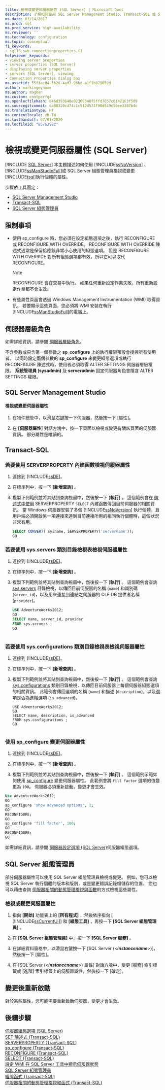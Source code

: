 ```yaml
---
title: 檢視或變更伺服器屬性 (SQL Server) | Microsoft Docs
description: 了解如何使用 SQL Server Management Studio、Transact-SQL 或 SQL Server 組態管理員，來檢視或變更 SQL Server 執行個體的屬性。
ms.date: 03/14/2017
ms.prod: sql
ms.prod_service: high-availability
ms.reviewer: ''
ms.technology: configuration
ms.topic: conceptual
f1_keywords:
- sql13.swb.connectionproperties.f1
helpviewer_keywords:
- viewing server properties
- server properties [SQL Server]
- displaying server properties
- servers [SQL Server], viewing
- Connection Properties dialog box
ms.assetid: 55f3ac04-5626-4ad2-96bd-a1f1b079659d
author: markingmyname
ms.author: maghan
ms.custom: contperfq4
ms.openlocfilehash: 846d393640e02365348f5ffd7057c0142163f5d9
ms.sourcegitcommit: da88320c474c1c9124574f90d549c50ee3387b4c
ms.translationtype: HT
ms.contentlocale: zh-TW
ms.lasthandoff: 07/01/2020
ms.locfileid: "85763982"
---
```

# <a name="view-or-change-server-properties-sql-server"></a>檢視或變更伺服器屬性 (SQL Server)
 [!INCLUDE [SQL Server](../../includes/applies-to-version/sqlserver.md)]
  本主題描述如何使用 [!INCLUDE[ssNoVersion](../../includes/ssnoversion-md.md)] 、 [!INCLUDE[ssManStudioFull](../../includes/ssmanstudiofull-md.md)]或 SQL Server 組態管理員檢視或變更 [!INCLUDE[tsql](../../includes/tsql-md.md)]執行個體的屬性。  

步驟依工具而定：
+ [SQL Server Management Studio](#SSMSProcedure)  
+ [Transact-SQL](#TsqlProcedure)  
+ [SQL Server 組態管理員](#PowerShellProcedure)  
    
## <a name="limitations-and-restrictions"></a><a name="Restrictions"></a> 限制事項  
  
-   使用 sp_configure 時，您必須在設定組態選項之後，執行 RECONFIGURE 或 RECONFIGURE WITH OVERRIDE。 RECONFIGURE WITH OVERRIDE 陳述式通常是保留給應該非常小心使用的組態選項。 但是 RECONFIGURE WITH OVERRIDE 對所有組態選項都有效，所以它可以取代 RECONFIGURE。  
  
    > [!NOTE]  
    >  RECONFIGURE 會在交易中執行。 如果任何重新設定作業失敗，所有重新設定作業都不會生效。  
  
-   有些屬性頁面會透過 Windows Management Instrumentation (WMI) 取得資訊。 若要顯示這些頁面，您必須將 WMI 安裝在執行 [!INCLUDE[ssManStudioFull](../../includes/ssmanstudiofull-md.md)]的電腦上。  
  
## <a name="server-level-roles"></a><a name="Security"></a> 伺服器層級角色  
  
如需詳細資訊，請參閱 [伺服器層級角色](../../relational-databases/security/authentication-access/server-level-roles.md)。  
  
不含參數或只含第一個參數之 **sp_configure** 上的執行權限預設會授與所有使用者。 以同時設定兩個參數的 **sp_configure** 來變更組態選項或執行 RECONFIGURE 陳述式時，使用者必須取得 ALTER SETTINGS 伺服器層級權限。 **系統管理員 (sysadmin)** 及 **serveradmin** 固定伺服器角色會隱含 ALTER SETTINGS 權限。  
  
## <a name="sql-server-management-studio"></a><a name="SSMSProcedure"></a>SQL Server Management Studio  
  
#### <a name="to-view-or-change-server-properties"></a>檢視或變更伺服器屬性  
  
1.  在物件總管中，以滑鼠右鍵按一下伺服器，然後按一下 [屬性]。  
  
2.  在 **[伺服器屬性]** 對話方塊中，按一下頁面以檢視或變更有關該頁面的伺服器資訊。 部分屬性是唯讀的。  
  
##  <a name="transact-sql"></a><a name="TsqlProcedure"></a>Transact-SQL  
  
### <a name="to-view-server-properties-by-using-the-serverproperty-built-in-function"></a>若要使用 SERVERPROPERTY 內建函數檢視伺服器屬性  
  
1.  連接到 [!INCLUDE[ssDE](../../includes/ssde-md.md)]。  
  
2.  在標準列中，按一下 **[新增查詢]** 。  
  
3.  複製下列範例並將其貼到查詢視窗中，然後按一下 **[執行]** 。 這個範例會在 [陳述式中使用](../../t-sql/functions/serverproperty-transact-sql.md) SERVERPROPERTY `SELECT` 內建函數傳回目前伺服器的相關資訊。 當 Windows 伺服器安裝了多個 [!INCLUDE[ssNoVersion](../../includes/ssnoversion-md.md)] 執行個體，且用戶端必須開啟另一項連接來連到目前連接所用的相同執行個體時，這個狀況非常有用。  
  
    ```sql  
    SELECT CONVERT( sysname, SERVERPROPERTY('servername'));  
    GO  
    ```  
  
### <a name="to-view-server-properties-by-using-the-sysservers-catalog-view"></a>若要使用 sys.servers 類別目錄檢視表檢視伺服器屬性  
  
1.  連接到 [!INCLUDE[ssDE](../../includes/ssde-md.md)]。  
  
2.  在標準列中，按一下 **[新增查詢]** 。  
  
3.  複製下列範例並將其貼到查詢視窗中，然後按一下 **[執行]** 。 這個範例會查詢 [sys.servers](../../relational-databases/system-catalog-views/sys-servers-transact-sql.md) 目錄檢視，以傳回目前伺服器的名稱 (`name`) 和識別碼 (`server_id`)，以及用來連接到連結之伺服器的 OLE DB 提供者名稱 (`provider`)。  
  
    ```sql  
    USE AdventureWorks2012;   
    GO  
    SELECT name, server_id, provider  
    FROM sys.servers ;   
    GO  
  
    ```  
  
### <a name="to-view-server-properties-by-using-the-sysconfigurations-catalog-view"></a>若要使用 sys.configurations 類別目錄檢視表檢視伺服器屬性  
  
1.  連接到 [!INCLUDE[ssDE](../../includes/ssde-md.md)]。  
  
2.  在標準列中，按一下 **[新增查詢]** 。  
  
3.  複製下列範例並將其貼到查詢視窗中，然後按一下 **[執行]** 。 這個範例會查詢 [sys.configurations](../../relational-databases/system-catalog-views/sys-configurations-transact-sql.md) 類別目錄檢視，以傳回目前伺服器上每個伺服器組態選項的相關資訊。 此範例會傳回選項的名稱 (`name`) 和描述 (`description`)，以及選項是否為進階選項 (`is_advanced`)。  
  
    ```wmimof  
    USE AdventureWorks2012;   
    GO  
    SELECT name, description, is_advanced  
    FROM sys.configurations ;   
    GO  
  
    ```  
  
### <a name="to-change-a-server-property-by-using-sp_configure"></a>使用 sp_configure 變更伺服器屬性  
  
1.  連接到 [!INCLUDE[ssDE](../../includes/ssde-md.md)]。  
  
2.  在標準列中，按一下 **[新增查詢]** 。  
  
3.  複製下列範例並將其貼到查詢視窗中，然後按一下 **[執行]** 。 這個範例示範如何使用 [sp_configure](../../relational-databases/system-stored-procedures/sp-configure-transact-sql.md) 變更伺服器屬性。 此範例會將 `fill factor` 選項的值變更為 `100`。 伺服器必須重新啟動，變更才會生效。  
  
```sql  
Use AdventureWorks2012;  
GO  
sp_configure 'show advanced options', 1;  
GO  
RECONFIGURE;  
GO  
sp_configure 'fill factor', 100;  
GO  
RECONFIGURE;  
GO  
```  
  
 如需詳細資訊，請參閱 [伺服器設定選項 &#40;SQL Server&#41;](../../database-engine/configure-windows/server-configuration-options-sql-server.md)伺服器組態選項。  
  
## <a name="sql-server-configuration-manager"></a><a name="PowerShellProcedure"></a>SQL Server 組態管理員  
 部分伺服器屬性可以使用 SQL Server 組態管理員檢視或變更。 例如，您可以檢視 SQL Server 執行個體的版本和版別，或是變更錯誤記錄檔儲存的位置。 您也可以藉由查詢 [伺服器相關的動態管理檢視與函數](../../relational-databases/system-dynamic-management-views/server-related-dynamic-management-views-and-functions-transact-sql.md)的方式檢視這些屬性。  
  
### <a name="to-view-or-change-server-properties"></a>檢視或變更伺服器屬性  
  
1.  指向 **[開始]** 功能表上的 **[所有程式]** ，然後依序指向 [ [!INCLUDE[ssCurrentUI](../../includes/sscurrentui-md.md)]] 和 **[組態工具]** ，再按一下 **[SQL Server 組態管理員]** 。  
  
2.  在 **[SQL Server 組態管理員]** 中，按一下 **[SQL Server 服務]** 。  
  
3.  在詳細資料窗格中，以滑鼠右鍵按一下 [SQL Server (\<**_instancename_**>)]，然後按一下 [屬性]。  
  
4.  在 [SQL Server (\<**_instancename_**>) 屬性] 對話方塊中，變更 [服務] 索引標籤或 [進階] 索引標籤上的伺服器屬性，然後按一下 [確定]。  
  
## <a name="restart-after-changes"></a><a name="FollowUp"></a>變更後重新啟動

對於某些屬性，您可能需要重新啟動伺服器，變更才會生效。  
  
## <a name="next-steps"></a>後續步驟  
 [伺服器組態選項 &#40;SQL Server&#41;](../../database-engine/configure-windows/server-configuration-options-sql-server.md)   
 [SET 陳述式 &#40;Transact-SQL&#41;](../../t-sql/statements/set-statements-transact-sql.md)   
 [SERVERPROPERTY &#40;Transact-SQL&#41;](../../t-sql/functions/serverproperty-transact-sql.md)   
 [sp_configure &#40;Transact-SQL&#41;](../../relational-databases/system-stored-procedures/sp-configure-transact-sql.md)   
 [RECONFIGURE &#40;Transact-SQL&#41;](../../t-sql/language-elements/reconfigure-transact-sql.md)   
 [SELECT &#40;Transact-SQL&#41;](../../t-sql/queries/select-transact-sql.md)   
 [設定 WMI 在 SQL Server 工具中顯示伺服器狀態](../../ssms/configure-wmi-to-show-server-status-in-sql-server-tools.md)   
 [SQL Server 組態管理員](../../relational-databases/sql-server-configuration-manager.md)   
 [組態函式 &#40;Transact-SQL&#41;](../../t-sql/functions/configuration-functions-transact-sql.md)   
 [伺服器相關的動態管理檢視和函式 &#40;Transact-SQL&#41;](../../relational-databases/system-dynamic-management-views/server-related-dynamic-management-views-and-functions-transact-sql.md)  
  
  

